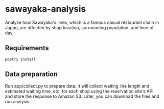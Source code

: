 # sawayaka-analysis

Analyze how Sawayaka's lines, which is a famous casual restaurant chain in Japan, are affected by shop location, surrounding population, and time of day.

## Requirements

```console
poetry install
```

## Data preparation

Run app/collect.py to prepare data.
It will collect waiting line length and estimated waiting time, etc. for each shop using the reservation site's API and store the response to Amazon S3.
Later, you can download the files and run analysis.
